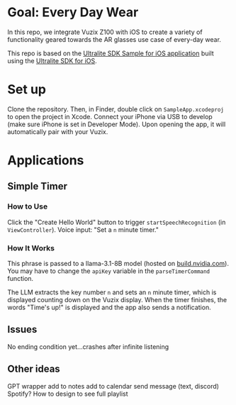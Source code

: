 # Goal: Every Day Wear
In this repo, we integrate Vuzix Z100 with iOS to create a variety of functionality geared towards the AR glasses use case of every-day wear.

This repo is based on the [Ultralite SDK Sample for iOS application](https://github.com/Vuzix/ultralite-sdk-ios-sample) built using the [Ultralite SDK for iOS](https://github.com/Vuzix/UltraliteSDK-releases-iOS). 

# Set up
Clone the repository. Then, in Finder, double click on `SampleApp.xcodeproj` to open the project in Xcode. Connect your iPhone via USB to develop (make sure iPhone is set in Developer Mode). Upon opening the app, it will automatically pair with your Vuzix.

# Applications

## Simple Timer

### How to Use
Click the "Create Hello World" button to trigger `startSpeechRecognition` (in `ViewController`). Voice input: "Set a `n` minute timer."

### How It Works
This phrase is passed to a llama-3.1-8B model (hosted on [build.nvidia.com](https://build.nvidia.com/meta/llama-3_1-8b-instruct)). You may have to change the `apiKey` variable in the `parseTimerCommand` function.

The LLM extracts the key number `n` and sets an `n` minute timer, which is displayed counting down on the Vuzix display. When the timer finishes, the words "Time's up!" is displayed and the app also sends a notification.

## Issues
No ending condition yet...crashes after infinite listening

## Other ideas
GPT wrapper
add to notes
add to calendar
send message (text, discord)
Spotify? How to design to see full playlist



